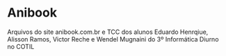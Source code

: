 # Anibook
Arquivos do site anibook.com.br e TCC dos alunos Eduardo Henrqiue, Alisson Ramos, Victor Reche e Wendel Mugnaini
do 3º Informática Diurno no COTIL

